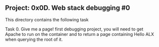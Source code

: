 Project: 0x0D. Web stack debugging #0
-------------------------------------------

This directory contains the following task

Task 0. Give me a page!
first debugging project, you will need to get Apache to run on the container and to return a page containing Hello ALX when querying the root of it.
